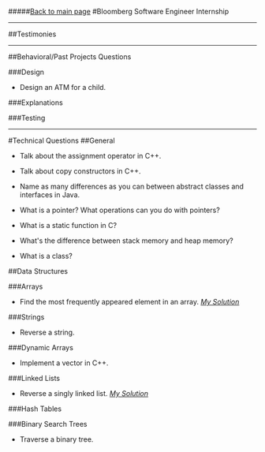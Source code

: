 #####[Back to main page](../README.md)
#Bloomberg Software Engineer Internship

-----------
##Testimonies

----------------
##Behavioral/Past Projects Questions

###Design
- Design an ATM for a child.

###Explanations

###Testing

------------
#Technical Questions
##General
- Talk about the assignment operator in C++.

- Talk about copy constructors in C++.

- Name as many differences as you can between abstract classes and interfaces in Java.

- What is a pointer? What operations can you do with pointers?

- What is a static function in C?

- What's the difference between stack memory and heap memory?

- What is a class?

##Data Structures

###Arrays
- Find the most frequently appeared element in an array. [*My Solution*](./arrays/ModeOfArray.java)

###Strings
- Reverse a string.

###Dynamic Arrays
- Implement a vector in C++.

###Linked Lists
- Reverse a singly linked list. [*My Solution*](./linked-lists/LinkedList.java)

###Hash Tables

###Binary Search Trees
- Traverse a binary tree.

